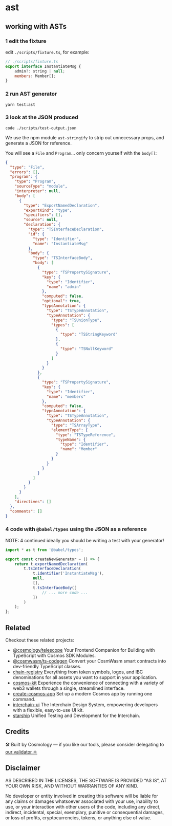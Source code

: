# ast

## working with ASTs

### 1 edit the fixture

edit `./scripts/fixture.ts`, for example:

```js
// ./scripts/fixture.ts
export interface InstantiateMsg {
    admin?: string | null;
    members: Member[];
}
```

### 2 run AST generator

```
yarn test:ast
```

### 3 look at the JSON produced

```
code ./scripts/test-output.json
```

We use the npm module `ast-stringify` to strip out unnecessary props, and generate a JSON for reference.

You will see a `File` and `Program`... only concern yourself with the `body[]`:

```json
{
  "type": "File",
  "errors": [],
  "program": {
    "type": "Program",
    "sourceType": "module",
    "interpreter": null,
    "body": [
      {
        "type": "ExportNamedDeclaration",
        "exportKind": "type",
        "specifiers": [],
        "source": null,
        "declaration": {
          "type": "TSInterfaceDeclaration",
          "id": {
            "type": "Identifier",
            "name": "InstantiateMsg"
          },
          "body": {
            "type": "TSInterfaceBody",
            "body": [
              {
                "type": "TSPropertySignature",
                "key": {
                  "type": "Identifier",
                  "name": "admin"
                },
                "computed": false,
                "optional": true,
                "typeAnnotation": {
                  "type": "TSTypeAnnotation",
                  "typeAnnotation": {
                    "type": "TSUnionType",
                    "types": [
                      {
                        "type": "TSStringKeyword"
                      },
                      {
                        "type": "TSNullKeyword"
                      }
                    ]
                  }
                }
              },
              {
                "type": "TSPropertySignature",
                "key": {
                  "type": "Identifier",
                  "name": "members"
                },
                "computed": false,
                "typeAnnotation": {
                  "type": "TSTypeAnnotation",
                  "typeAnnotation": {
                    "type": "TSArrayType",
                    "elementType": {
                      "type": "TSTypeReference",
                      "typeName": {
                        "type": "Identifier",
                        "name": "Member"
                      }
                    }
                  }
                }
              }
            ]
          }
        }
      }
    ],
    "directives": []
  },
  "comments": []
}
```

### 4 code with `@babel/types` using the JSON as a reference

NOTE: 4 continued ideally you should be writing a test with your generator!

```js
import * as t from '@babel/types';

export const createNewGenerator = () => {
    return t.exportNamedDeclaration(
        t.tsInterfaceDeclaration(
            t.identifier('InstantiateMsg'),
            null,
            [],
            t.tsInterfaceBody([
                // ... more code ...
            ])
        )
    );
};
```

## Related

Checkout these related projects:

* [@cosmology/telescope](https://github.com/cosmology-tech/telescope) Your Frontend Companion for Building with TypeScript with Cosmos SDK Modules.
* [@cosmwasm/ts-codegen](https://github.com/CosmWasm/ts-codegen) Convert your CosmWasm smart contracts into dev-friendly TypeScript classes.
* [chain-registry](https://github.com/cosmology-tech/chain-registry) Everything from token symbols, logos, and IBC denominations for all assets you want to support in your application.
* [cosmos-kit](https://github.com/cosmology-tech/cosmos-kit) Experience the convenience of connecting with a variety of web3 wallets through a single, streamlined interface.
* [create-cosmos-app](https://github.com/cosmology-tech/create-cosmos-app) Set up a modern Cosmos app by running one command.
* [interchain-ui](https://github.com/cosmology-tech/interchain-ui) The Interchain Design System, empowering developers with a flexible, easy-to-use UI kit.
* [starship](https://github.com/cosmology-tech/starship) Unified Testing and Development for the Interchain.

## Credits

🛠 Built by Cosmology — if you like our tools, please consider delegating to [our validator ⚛️](https://cosmology.zone/validator)


## Disclaimer

AS DESCRIBED IN THE LICENSES, THE SOFTWARE IS PROVIDED “AS IS”, AT YOUR OWN RISK, AND WITHOUT WARRANTIES OF ANY KIND.

No developer or entity involved in creating this software will be liable for any claims or damages whatsoever associated with your use, inability to use, or your interaction with other users of the code, including any direct, indirect, incidental, special, exemplary, punitive or consequential damages, or loss of profits, cryptocurrencies, tokens, or anything else of value.
